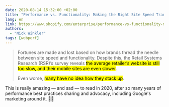 ```yaml
---
date: 2020-08-14 15:32:00 +02:00
title: "Performance vs. Functionality: Making the Right Site Speed Tradeoffs"
lang: en
link: https://www.shopify.com/enterprise/performance-vs-functionality-making-the-right-site-speed-tradeoffs
authors:
  - "Nick Winkler"
tags: [webperf]
---
```


> Fortunes are made and lost based on how brands thread the needle between site speed and functionality. Despite this, the Retail Systems Research (RSR)’s survey reveals <mark>the average retailer’s website is still too slow, and their mobile sites are even slower</mark>.
>
> Even worse, <mark>many have no idea how they stack up</mark>.

This is really amazing — and sad — to read in 2020, after so many years of performance best practices sharing and advocacy, including Google's marketing around it. 🤷‍♂️

